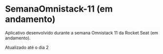 <h1> SemanaOmnistack-11 (em andamento)</h1>
<p>Aplicativo desenvolvido durante a semana Omnistack 11 da Rocket Seat (em andamento).</p>

<p>Atualizado até o dia 2</p>
